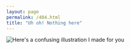 ```yaml
---
layout: page
permalink: /404.html
title: "Uh oh! Nothing here"
---
```


![Here's a confusing illustration I made for you](https://axisofstevil.s3.amazonaws.com/assets/speedduane.jpg)
